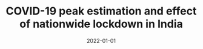 ---
# Documentation: https://wowchemy.com/docs/managing-content/

title: COVID-19 peak estimation and effect of nationwide lockdown in India
subtitle: ''
summary: ''
authors:
- R. V. Belfin
- brodka
- B. L. Radhakrishnan
- V. Rejula
tags: []
categories: []
date: '2022-01-01'
lastmod: 2022-10-07T05:44:23Z
featured: false
draft: false

# Featured image
# To use, add an image named `featured.jpg/png` to your page's folder.
# Focal points: Smart, Center, TopLeft, Top, TopRight, Left, Right, BottomLeft, Bottom, BottomRight.
image:
  caption: ''
  focal_point: ''
  preview_only: false

# Projects (optional).
#   Associate this post with one or more of your projects.
#   Simply enter your project's folder or file name without extension.
#   E.g. `projects = ["internal-project"]` references `content/project/deep-learning/index.md`.
#   Otherwise, set `projects = []`.
projects: []
publishDate: '2022-10-07T05:44:22.448011Z'
publication_types:
- '2'
abstract: ''
publication: '*Journal of Statistics & Management Systems*'
doi: 10.1080/09720510.2021.1964741
---